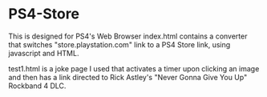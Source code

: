 # PS4-Store
This is designed for PS4's Web Browser
index.html contains a converter that switches "store.playstation.com" link to a PS4 Store link, using javascript and HTML.

test1.html is a joke page I used that activates a timer upon clicking an image and then has a link directed to
Rick Astley's "Never Gonna Give You Up" Rockband 4 DLC. 
